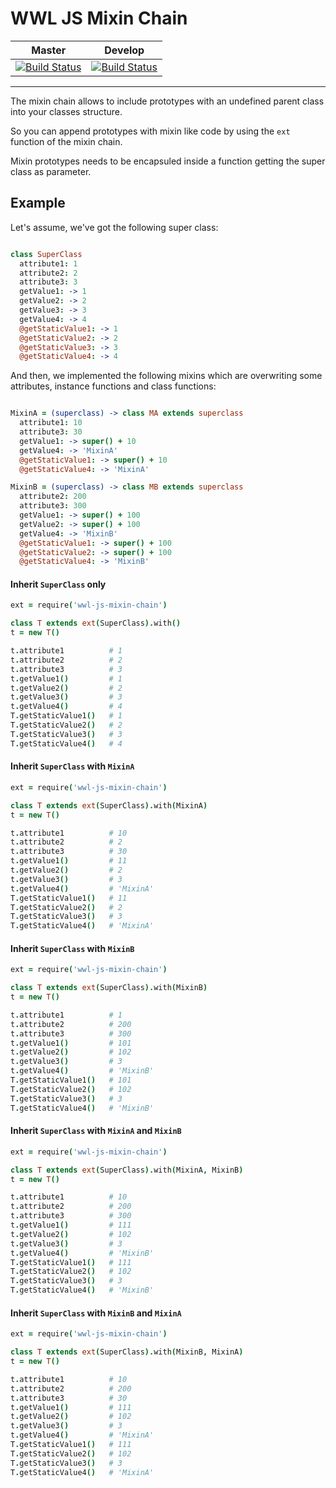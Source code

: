 # WWL JS Mixin Chain

| Master | Develop |
|--------|---------|
| [![Build Status](https://travis-ci.org/wonderweblabs/wwl-js-mixin-chain.svg?branch=master)](https://travis-ci.org/wonderweblabs/wwl-js-mixin-chain) | [![Build Status](https://travis-ci.org/wonderweblabs/wwl-js-mixin-chain.svg?branch=develop)](https://travis-ci.org/wonderweblabs/wwl-js-mixin-chain) |

---

The mixin chain allows to include prototypes with an undefined parent class into your classes structure.

So you can append prototypes with mixin like code by using the `ext` function of the mixin chain.

Mixin prototypes needs to be encapsuled inside a function getting the super class as parameter.




## Example

Let's assume, we've got the following super class:

```coffeescript

class SuperClass
  attribute1: 1
  attribute2: 2
  attribute3: 3
  getValue1: -> 1
  getValue2: -> 2
  getValue3: -> 3
  getValue4: -> 4
  @getStaticValue1: -> 1
  @getStaticValue2: -> 2
  @getStaticValue3: -> 3
  @getStaticValue4: -> 4

```

And then, we implemented the following mixins which are overwriting some attributes, instance functions and class functions:

```coffeescript

MixinA = (superclass) -> class MA extends superclass
  attribute1: 10
  attribute3: 30
  getValue1: -> super() + 10
  getValue4: -> 'MixinA'
  @getStaticValue1: -> super() + 10
  @getStaticValue4: -> 'MixinA'

MixinB = (superclass) -> class MB extends superclass
  attribute2: 200
  attribute3: 300
  getValue1: -> super() + 100
  getValue2: -> super() + 100
  getValue4: -> 'MixinB'
  @getStaticValue1: -> super() + 100
  @getStaticValue2: -> super() + 100
  @getStaticValue4: -> 'MixinB'

```


#### Inherit `SuperClass` only

```coffeescript
ext = require('wwl-js-mixin-chain')

class T extends ext(SuperClass).with()
t = new T()

t.attribute1          # 1
t.attribute2          # 2
t.attribute3          # 3
t.getValue1()         # 1
t.getValue2()         # 2
t.getValue3()         # 3
t.getValue4()         # 4
T.getStaticValue1()   # 1
T.getStaticValue2()   # 2
T.getStaticValue3()   # 3
T.getStaticValue4()   # 4
```


#### Inherit `SuperClass` with `MixinA`

```coffeescript
ext = require('wwl-js-mixin-chain')

class T extends ext(SuperClass).with(MixinA)
t = new T()

t.attribute1          # 10
t.attribute2          # 2
t.attribute3          # 30
t.getValue1()         # 11
t.getValue2()         # 2
t.getValue3()         # 3
t.getValue4()         # 'MixinA'
T.getStaticValue1()   # 11
T.getStaticValue2()   # 2
T.getStaticValue3()   # 3
T.getStaticValue4()   # 'MixinA'
```


#### Inherit `SuperClass` with `MixinB`

```coffeescript
ext = require('wwl-js-mixin-chain')

class T extends ext(SuperClass).with(MixinB)
t = new T()

t.attribute1          # 1
t.attribute2          # 200
t.attribute3          # 300
t.getValue1()         # 101
t.getValue2()         # 102
t.getValue3()         # 3
t.getValue4()         # 'MixinB'
T.getStaticValue1()   # 101
T.getStaticValue2()   # 102
T.getStaticValue3()   # 3
T.getStaticValue4()   # 'MixinB'
```


#### Inherit `SuperClass` with `MixinA` and `MixinB`

```coffeescript
ext = require('wwl-js-mixin-chain')

class T extends ext(SuperClass).with(MixinA, MixinB)
t = new T()

t.attribute1          # 10
t.attribute2          # 200
t.attribute3          # 300
t.getValue1()         # 111
t.getValue2()         # 102
t.getValue3()         # 3
t.getValue4()         # 'MixinB'
T.getStaticValue1()   # 111
T.getStaticValue2()   # 102
T.getStaticValue3()   # 3
T.getStaticValue4()   # 'MixinB'
```


#### Inherit `SuperClass` with `MixinB` and `MixinA`

```coffeescript
ext = require('wwl-js-mixin-chain')

class T extends ext(SuperClass).with(MixinB, MixinA)
t = new T()

t.attribute1          # 10
t.attribute2          # 200
t.attribute3          # 30
t.getValue1()         # 111
t.getValue2()         # 102
t.getValue3()         # 3
t.getValue4()         # 'MixinA'
T.getStaticValue1()   # 111
T.getStaticValue2()   # 102
T.getStaticValue3()   # 3
T.getStaticValue4()   # 'MixinA'
```


